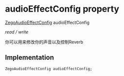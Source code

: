 


# audioEffectConfig property







[ZegoAudioEffectConfig](../../zego_uikit_prebuilt_live_audio_room/ZegoAudioEffectConfig-class.md) audioEffectConfig
  
_<span class="feature">read / write</span>_



<p>你可以用来修改你的声音以及控制Reverb</p>



## Implementation

```dart
ZegoAudioEffectConfig audioEffectConfig;
```







